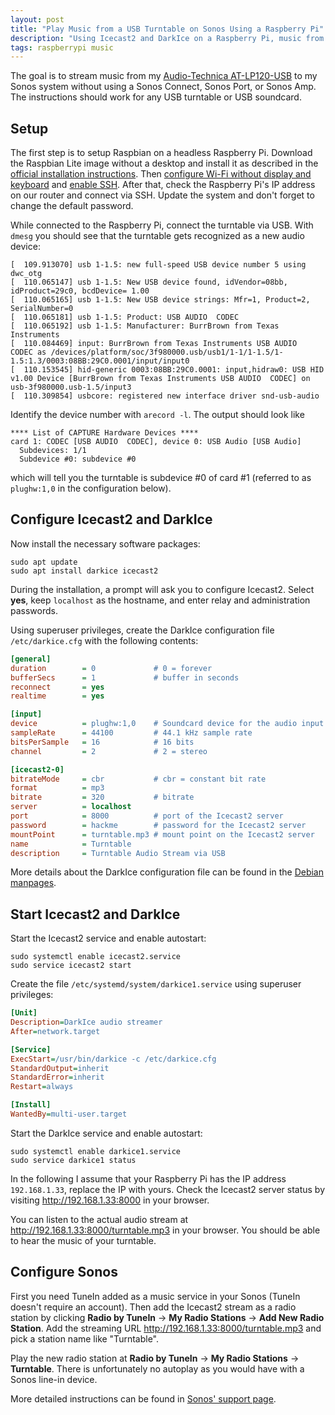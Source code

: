 ```yaml
---
layout: post
title: "Play Music from a USB Turntable on Sonos Using a Raspberry Pi"
description: "Using Icecast2 and DarkIce on a Raspberry Pi, music from a USB turntable can be streamed directly to Sonos speakers."
tags: raspberrypi music
---
```


The goal is to stream music from my [Audio-Technica AT-LP120-USB](https://www.audio-technica.com/cms/turntables/583f30b3a8662772/index.html)
to my Sonos system without using a Sonos Connect, Sonos Port, or Sonos Amp. The instructions should work for any USB
turntable or USB soundcard.

## Setup

The first step is to setup Raspbian on a headless Raspberry Pi. Download the Raspbian Lite image without a desktop and
install it as described in the [official installation instructions](https://www.raspberrypi.org/documentation/installation/installing-images/README.md).
Then [configure Wi-Fi without display and keyboard](https://www.raspberrypi.org/documentation/configuration/wireless/headless.md)
and [enable SSH](https://www.raspberrypi.org/documentation/remote-access/ssh). After that, check the Raspberry Pi's IP
address on our router and connect via SSH. Update the system and don't forget to change the default password.

While connected to the Raspberry Pi, connect the turntable via USB. With `dmesg` you should see that the turntable gets
recognized as a new audio device:

```text
[  109.913070] usb 1-1.5: new full-speed USB device number 5 using dwc_otg
[  110.065147] usb 1-1.5: New USB device found, idVendor=08bb, idProduct=29c0, bcdDevice= 1.00
[  110.065165] usb 1-1.5: New USB device strings: Mfr=1, Product=2, SerialNumber=0
[  110.065181] usb 1-1.5: Product: USB AUDIO  CODEC
[  110.065192] usb 1-1.5: Manufacturer: BurrBrown from Texas Instruments
[  110.084469] input: BurrBrown from Texas Instruments USB AUDIO  CODEC as /devices/platform/soc/3f980000.usb/usb1/1-1/1-1.5/1-1.5:1.3/0003:08BB:29C0.0001/input/input0
[  110.153545] hid-generic 0003:08BB:29C0.0001: input,hidraw0: USB HID v1.00 Device [BurrBrown from Texas Instruments USB AUDIO  CODEC] on usb-3f980000.usb-1.5/input3
[  110.309854] usbcore: registered new interface driver snd-usb-audio
```

Identify the device number with `arecord -l`. The output should look like

```text
**** List of CAPTURE Hardware Devices ****
card 1: CODEC [USB AUDIO  CODEC], device 0: USB Audio [USB Audio]
  Subdevices: 1/1
  Subdevice #0: subdevice #0
```

which will tell you the turntable is subdevice #0 of card #1 (referred to as `plughw:1,0` in the configuration below).

## Configure Icecast2 and DarkIce

Now install the necessary software packages:

```shell
sudo apt update
sudo apt install darkice icecast2
```

During the installation, a prompt will ask you to configure Icecast2. Select **yes**, keep `localhost` as the hostname,
and enter relay and administration passwords.

Using superuser privileges, create the DarkIce configuration file `/etc/darkice.cfg` with the following contents:

```ini
[general]
duration        = 0             # 0 = forever
bufferSecs      = 1             # buffer in seconds
reconnect       = yes
realtime        = yes

[input]
device          = plughw:1,0    # Soundcard device for the audio input
sampleRate      = 44100         # 44.1 kHz sample rate
bitsPerSample   = 16            # 16 bits
channel         = 2             # 2 = stereo

[icecast2-0]
bitrateMode     = cbr           # cbr = constant bit rate
format          = mp3
bitrate         = 320           # bitrate
server          = localhost
port            = 8000          # port of the Icecast2 server
password        = hackme        # password for the Icecast2 server
mountPoint      = turntable.mp3 # mount point on the Icecast2 server
name            = Turntable
description     = Turntable Audio Stream via USB
```

More details about the DarkIce configuration file can be found in the [Debian manpages](https://manpages.debian.org/buster/darkice/darkice.cfg.5.en.html).

## Start Icecast2 and DarkIce

Start the Icecast2 service and enable autostart:

```shell
sudo systemctl enable icecast2.service
sudo service icecast2 start
```

Create the file `/etc/systemd/system/darkice1.service` using superuser privileges:

```ini
[Unit]
Description=DarkIce audio streamer
After=network.target

[Service]
ExecStart=/usr/bin/darkice -c /etc/darkice.cfg
StandardOutput=inherit
StandardError=inherit
Restart=always

[Install]
WantedBy=multi-user.target
```

Start the DarkIce service and enable autostart:

```shell
sudo systemctl enable darkice1.service
sudo service darkice1 status
```

In the following I assume that your Raspberry Pi has the IP address `192.168.1.33`, replace the IP with yours. Check the
Icecast2 server status by visiting <http://192.168.1.33:8000> in your browser.

You can listen to the actual audio stream at <http://192.168.1.33:8000/turntable.mp3> in your browser. You should be
able to hear the music of your turntable.

## Configure Sonos

First you need TuneIn added as a music service in your Sonos (TuneIn doesn't require an account). Then add the Icecast2
stream as a radio station by clicking **Radio by TuneIn** → **My Radio Stations** → **Add New Radio Station**. Add the
streaming URL <http://192.168.1.33:8000/turntable.mp3> and pick a station name like "Turntable".

Play the new radio station at **Radio by TuneIn** → **My Radio Stations** → **Turntable**. There is unfortunately no
autoplay as you would have with a Sonos line-in device.

More detailed instructions can be found in [Sonos' support page](https://support.sonos.com/s/article/260?language=en_US).
